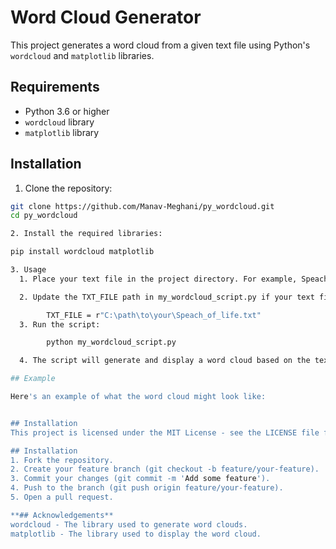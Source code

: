 # Word Cloud Generator

This project generates a word cloud from a given text file using Python's `wordcloud` and `matplotlib` libraries.

## Requirements

- Python 3.6 or higher
- `wordcloud` library
- `matplotlib` library

## Installation

1. Clone the repository:

```sh
git clone https://github.com/Manav-Meghani/py_wordcloud.git
cd py_wordcloud

2. Install the required libraries:

pip install wordcloud matplotlib

3. Usage
  1. Place your text file in the project directory. For example, Speach_of_life.txt.

  2. Update the TXT_FILE path in my_wordcloud_script.py if your text file is named differently or located elsewhere:

        TXT_FILE = r"C:\path\to\your\Speach_of_life.txt"
  3. Run the script:

        python my_wordcloud_script.py

  4. The script will generate and display a word cloud based on the text file.

## Example

Here's an example of what the word cloud might look like:


## Installation
This project is licensed under the MIT License - see the LICENSE file for details.

## Installation
1. Fork the repository.
2. Create your feature branch (git checkout -b feature/your-feature).
3. Commit your changes (git commit -m 'Add some feature').
4. Push to the branch (git push origin feature/your-feature).
5. Open a pull request.

**## Acknowledgements**
wordcloud - The library used to generate word clouds.
matplotlib - The library used to display the word cloud.
